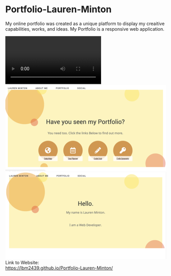 # Portfolio-Lauren-Minton

My online portfolio was created as a unique platform
to display my creaitive capabilities, works, and ideas.
My Portfolio is a responsive web application.  

![Video Of Application](assets/LMPortfolio.webm)<br>
![Photo Of Application](assets/portfolio-1.png)<br>
![Photo Of Application](assets/portfolio-2.png)<br>
Link to Website:<br>
https://lbm2439.github.io/Portfolio-Lauren-Minton/
